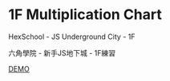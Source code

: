 # 1F Multiplication Chart

HexSchool - JS Underground City - 1F

六角學院 - 新手JS地下城 - 1F練習

[DEMO](https://jenifers001d.github.io/HexSchool-JS-1F_MultiplicationChart/)
